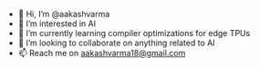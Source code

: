 - 👋 Hi, I’m @aakashvarma
- 👀 I’m interested in AI
- 🌱 I’m currently learning compiler optimizations for edge TPUs
- 💞️ I’m looking to collaborate on anything related to AI
- 📫 Reach me on aakashvarma18@gmail.com

